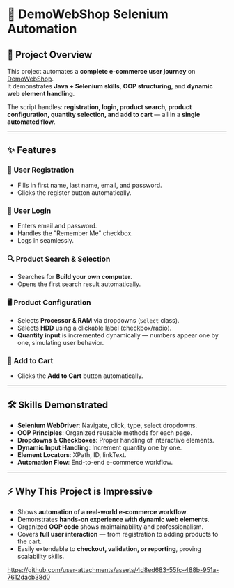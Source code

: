 # 🛒 DemoWebShop Selenium Automation

## 🚀 Project Overview
This project automates a **complete e-commerce user journey** on [DemoWebShop](https://demowebshop.tricentis.com/).  
It demonstrates **Java + Selenium skills**, **OOP structuring**, and **dynamic web element handling**.

The script handles: **registration, login, product search, product configuration, quantity selection, and add to cart** — all in a **single automated flow**.

---

## ✨ Features

### 👤 User Registration
- Fills in first name, last name, email, and password.  
- Clicks the register button automatically.

### 🔑 User Login
- Enters email and password.  
- Handles the "Remember Me" checkbox.  
- Logs in seamlessly.

### 🔍 Product Search & Selection
- Searches for **Build your own computer**.  
- Opens the first search result automatically.

### 🖥 Product Configuration
- Selects **Processor & RAM** via dropdowns (`Select` class).  
- Selects **HDD** using a clickable label (checkbox/radio).  
- **Quantity input** is incremented dynamically — numbers appear one by one, simulating user behavior.

### 🛒 Add to Cart
- Clicks the **Add to Cart** button automatically.

---

## 🛠 Skills Demonstrated
- **Selenium WebDriver**: Navigate, click, type, select dropdowns.  
- **OOP Principles**: Organized reusable methods for each page.  
- **Dropdowns & Checkboxes**: Proper handling of interactive elements.  
- **Dynamic Input Handling**: Increment quantity one by one.  
- **Element Locators**: XPath, ID, linkText.  
- **Automation Flow**: End-to-end e-commerce workflow.

---

## ⚡ Why This Project is Impressive
- Shows **automation of a real-world e-commerce workflow**.  
- Demonstrates **hands-on experience with dynamic web elements**.  
- Organized **OOP code** shows maintainability and professionalism.  
- Covers **full user interaction** — from registration to adding products to the cart.  
- Easily extendable to **checkout, validation, or reporting**, proving scalability skills.


https://github.com/user-attachments/assets/4d8ed683-55fc-488b-951a-7612dacb38d0




